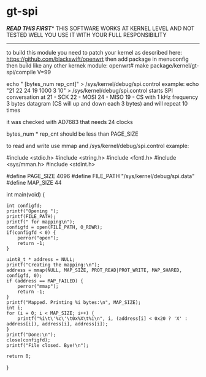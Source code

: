 # gt-spi

*******READ THIS FIRST********
THIS SOFTWARE WORKS AT KERNEL LEVEL AND NOT TESTED WELL
YOU USE IT WITH YOUR FULL RESPONSIBILITY
*****************************

to build this module you need to patch your kernel as described here: https://github.com/blackswift/openwrt
then add package in menuconfig then build like any other kernek module:
openwrt# make package/kernel/gt-spi/compile V=99

echo "<clk mosi miso cs frequency> [bytes_num rep_cnt]" > /sys/kernel/debug/spi.control
example:
echo "21 22 24 19 1000 3 10" > /sys/kernel/debug/spi.control 
starts SPI conversation at
21 - SCK
22 - MOSI
24 - MISO
19 - CS
with 1 kHz frequency
3 bytes datagram (CS will up and down each 3 bytes)
and will repeat 10 times

it was checked with AD7683 that needs 24 clocks

bytes_num * rep_cnt should be less than PAGE_SIZE

to read and write use mmap and /sys/kernel/debug/spi.control
example:

#include <stdio.h>
#include <string.h>
#include <fcntl.h>
#include <sys/mman.h>
#include <stdint.h>

#define PAGE_SIZE 4096
#define FILE_PATH "/sys/kernel/debug/spi.data"
#define MAP_SIZE 44

int main(void) {
	
	int configfd;
	printf("Opening ");
	printf(FILE_PATH);
	printf(" for mapping\n");
	configfd = open(FILE_PATH, O_RDWR);
	if(configfd < 0) {
		perror("open");
		return -1;
	}

	uint8_t * address = NULL;
	printf("Creating the mapping:\n");
	address = mmap(NULL, MAP_SIZE, PROT_READ|PROT_WRITE, MAP_SHARED, configfd, 0);
	if (address == MAP_FAILED) {
		perror("mmap");
		return -1;
	}	
	printf("Mapped. Printing %i bytes:\n", MAP_SIZE);
	int i;
	for (i = 0; i < MAP_SIZE; i++) {
		printf("%i\t\'%c\'\t0x%X\t%i\n", i, (address[i] < 0x20 ? 'X' : address[i]), address[i], address[i]);
	}
	printf("Done:\n");
	close(configfd);
	printf("File closed. Bye!\n");

	return 0;
}
